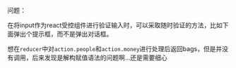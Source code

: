 问题：

在将input作为react受控组件进行验证输入时，可以采取随时验证的方法，比如下面弹出个提示框，而不是弹出对话框。

想在`reducer`中对`action.people`和`action.money`进行处理后返回bags，但是并没有调用，后来发现是解构赋值语法的问题啊...还是需要细心
